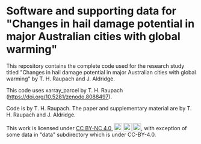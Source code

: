 # Software and supporting data for "Changes in hail damage potential in major Australian cities with global warming"

This repository contains the complete code used for the research study titled "Changes in hail damage potential in major Australian cities with global warming" by T. H. Raupach and J. Aldridge.

This code uses xarray_parcel by T. H. Raupach (https://doi.org/10.5281/zenodo.8088497).

Code is by T. H. Raupach. The paper and supplementary material are by T. H. Raupach and J. Aldridge.

<p xmlns:cc="http://creativecommons.org/ns#" >This work is licensed under <a href="https://creativecommons.org/licenses/by-nc/4.0/?ref=chooser-v1" target="_blank" rel="license noopener noreferrer" style="display:inline-block;">CC BY-NC 4.0 <img style="height:22px!important;margin-left:3px;vertical-align:text-bottom;" src="https://mirrors.creativecommons.org/presskit/icons/cc.svg?ref=chooser-v1" alt=""><img style="height:22px!important;margin-left:3px;vertical-align:text-bottom;" src="https://mirrors.creativecommons.org/presskit/icons/by.svg?ref=chooser-v1" alt=""><img style="height:22px!important;margin-left:3px;vertical-align:text-bottom;" src="https://mirrors.creativecommons.org/presskit/icons/nc.svg?ref=chooser-v1" alt=""></a>, with exception of some data in "data" subdirectory which is under CC-BY-4.0.</p>
